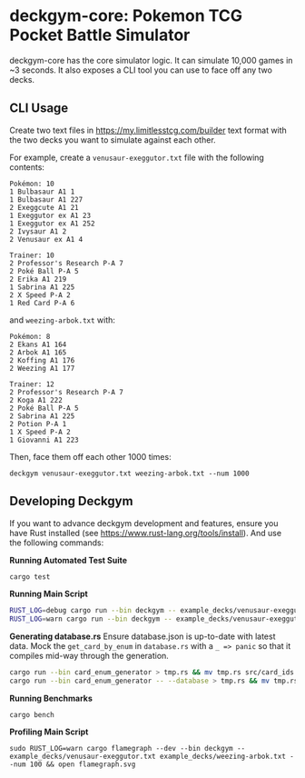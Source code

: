# deckgym-core: Pokemon TCG Pocket Battle Simulator

deckgym-core has the core simulator logic. It can simulate 10,000 games in ~3 seconds. It also exposes a CLI tool you can use to face off any two decks.

## CLI Usage

Create two text files in https://my.limitlesstcg.com/builder text format with the two decks you want to simulate against each other.

For example, create a `venusaur-exeggutor.txt` file with the following contents:

```
Pokémon: 10
1 Bulbasaur A1 1
1 Bulbasaur A1 227
2 Exeggcute A1 21
1 Exeggutor ex A1 23
1 Exeggutor ex A1 252
2 Ivysaur A1 2
2 Venusaur ex A1 4

Trainer: 10
2 Professor's Research P-A 7
2 Poké Ball P-A 5
2 Erika A1 219
1 Sabrina A1 225
2 X Speed P-A 2
1 Red Card P-A 6
```

and `weezing-arbok.txt` with:

```
Pokémon: 8
2 Ekans A1 164
2 Arbok A1 165
2 Koffing A1 176
2 Weezing A1 177

Trainer: 12
2 Professor's Research P-A 7
2 Koga A1 222
2 Poké Ball P-A 5
2 Sabrina A1 225
2 Potion P-A 1
1 X Speed P-A 2
1 Giovanni A1 223
```

Then, face them off each other 1000 times:

```
deckgym venusaur-exeggutor.txt weezing-arbok.txt --num 1000
```

## Developing Deckgym

If you want to advance deckgym development and features, ensure you have
Rust installed (see https://www.rust-lang.org/tools/install). And use the
following commands:

**Running Automated Test Suite**

```bash
cargo test
```

**Running Main Script**

```bash
RUST_LOG=debug cargo run --bin deckgym -- example_decks/venusaur-exeggutor.txt example_decks/weezing-arbok.txt --num 1 --players r,r
RUST_LOG=warn cargo run --bin deckgym -- example_decks/venusaur-exeggutor.txt example_decks/weezing-arbok.txt --num 1000 --players r,r
```

**Generating database.rs**
Ensure database.json is up-to-date with latest data. Mock the `get_card_by_enum` in `database.rs` with a `_ => panic` so that
it compiles mid-way through the generation.

```bash
cargo run --bin card_enum_generator > tmp.rs && mv tmp.rs src/card_ids.rs && cargo fmt
cargo run --bin card_enum_generator -- --database > tmp.rs && mv tmp.rs src/database.rs && cargo fmt
```

**Running Benchmarks**

```
cargo bench
```

**Profiling Main Script**

```
sudo RUST_LOG=warn cargo flamegraph --dev --bin deckgym -- example_decks/venusaur-exeggutor.txt example_decks/weezing-arbok.txt --num 100 && open flamegraph.svg
```
